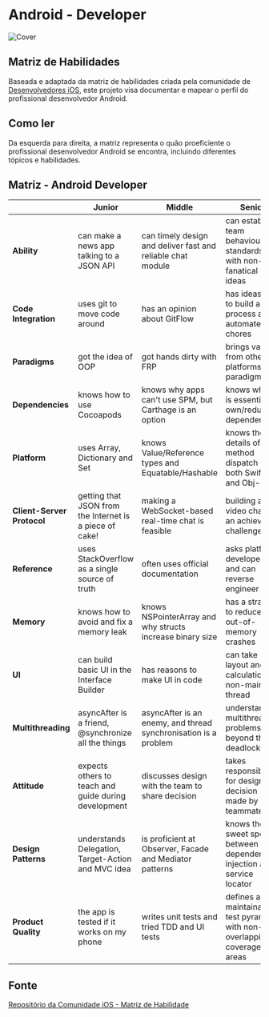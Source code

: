 # Android - Developer

![Cover](http://i64.tinypic.com/33nkyvb.png)

## Matriz de Habilidades

Baseada e adaptada da matriz de habilidades criada pela comunidade de [Desenvolvedores iOS](https://github.com/BohdanOrlov/ios-skills-matrix), este projeto visa documentar e mapear o perfil do profissional desenvolvedor Android. 

## Como ler

Da esquerda para direita, a matriz representa o quão proeficiente o profissional desenvolvedor Android se encontra, incluindo diferentes tópicos e habilidades. 

## Matriz - Android Developer
|                         | Junior                                                  | Middle                                                          | Senior                                                                      |
|-------------------------|---------------------------------------------------------|-----------------------------------------------------------------|-----------------------------------------------------------------------------|
| **Ability**                 | can make a news app talking to a JSON API                | can timely design and deliver fast and reliable chat module     | can establish team behaviour standards with non-fanatical ideas             |
| **Code  Integration**       | uses git to move code around                            | has an opinion about GitFlow                                    | has ideas how to build a CI process and automate chores                     |
| **Paradigms**               | got the idea of OOP                                     | got hands dirty with FRP                                        | brings value from other platforms and paradigms                             |
| **Dependencies**            | knows how to use Cocoapods                              | knows why apps can't use SPM, but Carthage is an option         | knows why it is essential to own/reduce dependencies                        |
| **Platform**                | uses Array, Dictionary and Set                          | knows Value/Reference types and Equatable/Hashable              | knows the details of method dispatch of both Swift and Obj-C                |
| **Client-Server  Protocol** | getting that JSON from the Internet is a piece of cake! | making a WebSocket-based real-time chat is feasible             | building a video chat is an achievable challenge                            |
| **Reference**               | uses StackOverflow as a single source of truth          | often uses official documentation                               | asks platform developers and can reverse engineer                           |
| **Memory**                  | knows how to avoid and fix a memory leak                | knows NSPointerArray and why structs increase binary size       | has a strategy to reduce out-of-memory crashes                              |
| **UI**                      | can build basic UI in the Interface Builder             | has reasons to make UI in code                                  | can take layout and diff calculation to non-main thread                     |
| **Multithreading**          | asyncAfter is a friend, @synchronize all the things     | asyncAfter is an enemy, and thread synchronisation is a problem | understands multithreading problems beyond the deadlock                     |
| **Attitude**                | expects others to teach and guide during development    | discusses design with the team to share decision                | takes responsibility for design decision made by teammates                  |
| **Design Patterns**         | understands Delegation, Target-Action and MVC idea      | is proficient at Observer, Facade and Mediator patterns         | knows the sweet spot between dependency injection and service locator       |
| **Product Quality**         | the app is tested if it works on my phone               | writes unit tests and tried TDD and UI tests                    | defines a maintainable test pyramid with non-overlapping coverage areas | 

## Fonte 

[Repositório da Comunidade iOS - Matriz de Habilidade](https://github.com/BohdanOrlov/ios-skills-matrix/blob/master/README.md)
